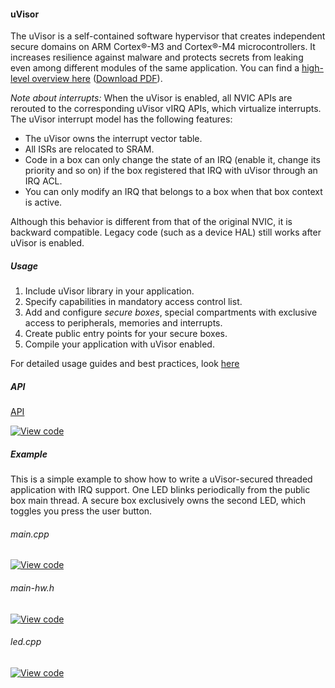 #### uVisor

The uVisor is a self-contained software hypervisor that creates independent secure domains on ARM Cortex&reg;-M3 and Cortex&reg;-M4 microcontrollers. It increases resilience against malware and protects secrets from leaking even among different modules of the same application. You can find a [high-level overview here](http://www.slideshare.net/FoolsDelight/practical-realtime-operating-system-security-for-the-masses) ([Download PDF](https://github.com/ARMmbed/uvisor/raw/docs/uVisorSecurity-TechCon2016.pdf)).

*Note about interrupts:*
When the uVisor is enabled, all NVIC APIs are rerouted to the corresponding uVisor vIRQ APIs, which virtualize interrupts. The uVisor interrupt model has the following features:

- The uVisor owns the interrupt vector table.
- All ISRs are relocated to SRAM.
- Code in a box can only change the state of an IRQ (enable it, change its priority and so on) if the box registered that IRQ with uVisor through an IRQ ACL.
- You can only modify an IRQ that belongs to a box when that box context is active.

Although this behavior is different from that of the original NVIC, it is backward compatible. Legacy code (such as a device HAL) still works after uVisor is enabled.

##### Usage

1. Include uVisor library in your application.
1. Specify capabilities in mandatory access control list.
1. Add and configure *secure boxes*, special compartments with exclusive access to peripherals, memories and interrupts.
1. Create public entry points for your secure boxes.
1. Compile your application with uVisor enabled.

For detailed usage guides and best practices, look [here](https://github.com/ARMmbed/uvisor/blob/master/docs/README.md)

##### API

[API](https://github.com/ARMmbed/uvisor/blob/master/docs/lib/API.md)

[![View code](https://www.mbed.com/embed/?type=library)](https://github.com/ARMmbed/uvisor/blob/master/docs/lib/API.md)

##### Example

This is a simple example to show how to write a uVisor-secured threaded application with IRQ support. One LED blinks periodically from the public box main thread. A secure box exclusively owns the second LED, which toggles you press the user button.

###### main.cpp
[![View code](https://www.mbed.com/embed/?url=https://github.com/ARMmbed/mbed-os-example-uvisor)](https://github.com/ARMmbed/mbed-os-example-uvisor/blob/master/source/main.cpp)

###### main-hw.h
[![View code](https://www.mbed.com/embed/?url=https://github.com/ARMmbed/mbed-os-example-uvisor)](https://github.com/ARMmbed/mbed-os-example-uvisor/blob/master/source/main-hw.h)

###### led.cpp

[![View code](https://www.mbed.com/embed/?url=https://github.com/ARMmbed/mbed-os-example-uvisor)](https://github.com/ARMmbed/mbed-os-example-uvisor/blob/master/source/led.cpp)
